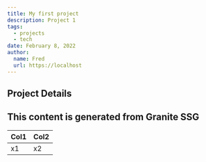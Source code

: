 ```yaml
---
title: My first project
description: Project 1
tags: 
  - projects
  - tech
date: February 8, 2022
author:
  name: Fred
  url: https://localhost
---
```


## Project Details
This content is generated from Granite SSG
---------------------------------
|Col1|Col2|
|----|----|
|x1  |x2  |